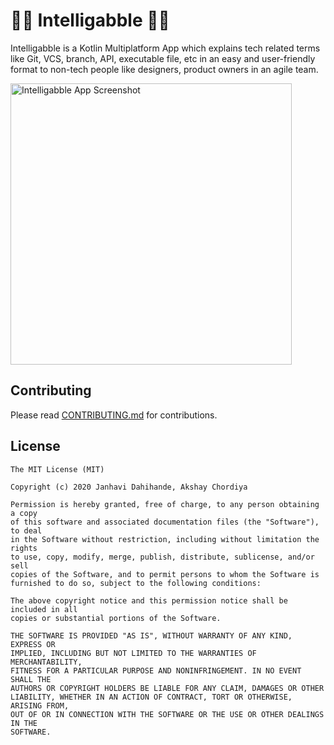 # 👨‍🏫 Intelligabble 👩‍🏫

Intelligabble is a Kotlin Multiplatform App which explains tech related terms like Git, VCS, branch, API, executable file, etc in 
an easy and user-friendly format to non-tech people like designers, product owners in an agile team. 

<img alt="Intelligabble App Screenshot" height="450px" src="https://user-images.githubusercontent.com/20217203/97656570-fe264d80-1a24-11eb-9ed9-fe751c248b8a.png" />

## Contributing

Please read [CONTRIBUTING.md](CONTRIBUTING.md) for contributions.

## License

    The MIT License (MIT)
    
    Copyright (c) 2020 Janhavi Dahihande, Akshay Chordiya
    
    Permission is hereby granted, free of charge, to any person obtaining a copy
    of this software and associated documentation files (the "Software"), to deal
    in the Software without restriction, including without limitation the rights
    to use, copy, modify, merge, publish, distribute, sublicense, and/or sell
    copies of the Software, and to permit persons to whom the Software is
    furnished to do so, subject to the following conditions:

    The above copyright notice and this permission notice shall be included in all
    copies or substantial portions of the Software.

    THE SOFTWARE IS PROVIDED "AS IS", WITHOUT WARRANTY OF ANY KIND, EXPRESS OR
    IMPLIED, INCLUDING BUT NOT LIMITED TO THE WARRANTIES OF MERCHANTABILITY,
    FITNESS FOR A PARTICULAR PURPOSE AND NONINFRINGEMENT. IN NO EVENT SHALL THE
    AUTHORS OR COPYRIGHT HOLDERS BE LIABLE FOR ANY CLAIM, DAMAGES OR OTHER
    LIABILITY, WHETHER IN AN ACTION OF CONTRACT, TORT OR OTHERWISE, ARISING FROM,
    OUT OF OR IN CONNECTION WITH THE SOFTWARE OR THE USE OR OTHER DEALINGS IN THE
    SOFTWARE.
